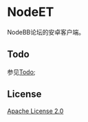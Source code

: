 # NodeET

NodeBB论坛的安卓客户端。

## Todo

参见[Todo](https://github.com/hyb1996/NodeET/blob/master/Todo.md);

## License

[Apache License 2.0](https://github.com/hyb1996/NodeET/blob/master/LICENSE)